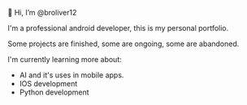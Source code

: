 👋 Hi, I’m @broliver12

I'm a professional android developer, this is my personal portfolio.

Some projects are finished, some are ongoing, some are abandoned.

I'm currently learning more about:
 - AI and it's uses in mobile apps.
 - IOS development
 - Python development
 
